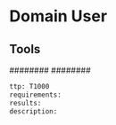 # Domain User

## Tools
########
########

```meta
ttp: T1000
requirements:
results: 
description: 
```